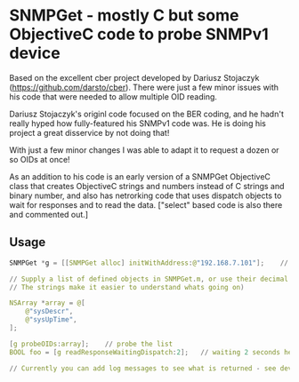 # SNMPGet - mostly C but some ObjectiveC code to probe SNMPv1 device

Based on the excellent cber project developed by Dariusz Stojaczyk (https://github.com/darsto/cber). There were just a few minor issues with his code that were needed to allow multiple OID reading.

Dariusz Stojaczyk's originl code focused on the BER coding, and he hadn't really hyped how fully-featured his SNMPv1 code was. He is doing his project a great disservice by not doing that!

With just a few minor changes I was able to adapt it to request a dozen or so OIDs at once!

As an addition to his code is an early version of a SNMPGet ObjectiveC class that creates ObjectiveC strings and numbers instead of C strings and binary number, and also has netrorking code that uses dispatch objects to wait for responses and to read the data. ["select" based code is also there and commented out.]

## Usage

```c
SNMPGet *g = [[SNMPGet alloc] initWithAddress:@"192.168.7.101"];    // you supply the address

// Supply a list of defined objects in SNMPGet.m, or use their decimal dotted values
// The strings make it easier to understand whats going on)

NSArray *array = @[
    @"sysDescr",
    @"sysUpTime",
];

[g probeOIDs:array];    // probe the list
BOOL foo = [g readResponseWaitingDispatch:2];   // waiting 2 seconds here, results are in the SNMPGet object

// Currently you can add log messages to see what is returned - see devices[@"192.168.7.101"]

```
